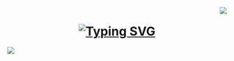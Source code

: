 <img align="right" src="http://visitor-badge.laobi.icu/badge?page_id=Miller38.Miller38 " />

<h1 align="center"> 
   <a href="https://git.io/typing-svg"><img src="https://readme-typing-svg.demolab.com?font=Righteous&size=35&center=true&vCenter=true&width=500&height=70&duration=6000&lines=Hi+There!+😎;+I'm+Miller+Gutierrez!;+Software+Developer+💻;" alt="Typing SVG" /></a>
</h1>

   
<div aling="center">
<a href="mailto:millergutierrez38@gmail.com">
<img src="https://  img.shields.io/badge/Gmail-333333?style=for-the-badge&logo=gmail&logoColor=red" target="_blank" />
</a>
</div>
